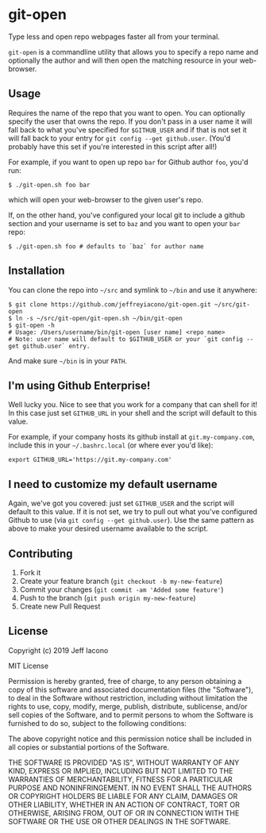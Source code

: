 # git-open

Type less and open repo webpages faster all from your terminal.

`git-open` is a commandline utility that allows you to specify a repo name
and optionally the author and will then open the matching resource in your
web-browser.

## Usage

Requires the name of the repo that you want to open. You can optionally specify
the user that owns the repo. If you don't pass in a user name it will fall back
to what you've specified for `$GITHUB_USER` and if that is not set it will fall
back to your entry for `git config --get github.user`. (You'd probably have this
set if you're interested in this script after all!)

For example, if you want to open up repo `bar` for Github author `foo`, you'd run:

    $ ./git-open.sh foo bar

which will open your web-browser to the given user's repo.

If, on the other hand, you've configured your local git to include a github
section and your username is set to `baz` and you want to open your `bar` repo:

    $ ./git-open.sh foo # defaults to `baz` for author name

## Installation

You can clone the repo into `~/src` and symlink to `~/bin` and use it anywhere:

    $ git clone https://github.com/jeffreyiacono/git-open.git ~/src/git-open
    $ ln -s ~/src/git-open/git-open.sh ~/bin/git-open
    $ git-open -h
    # Usage: /Users/username/bin/git-open [user name] <repo name>
    # Note: user name will default to $GITHUB_USER or your `git config --get github.user` entry.

And make sure `~/bin` is in your `PATH`.

## I'm using Github Enterprise!

Well lucky you. Nice to see that you work for a company that can shell for it!
In this case just set `GITHUB_URL` in your shell and the script will default to
this value.

For example, if your company hosts its github install at `git.my-company.com`,
include this in your `~/.bashrc.local` (or where ever you'd like):

    export GITHUB_URL='https://git.my-company.com'

## I need to customize my default username

Again, we've got you covered: just set `GITHUB_USER` and the script will default
to this value. If it is not set, we try to pull out what you've configured
Github to use (via `git config --get github.user`). Use the same pattern as
above to make your desired username available to the script.

## Contributing

1. Fork it
2. Create your feature branch (`git checkout -b my-new-feature`)
3. Commit your changes (`git commit -am 'Added some feature'`)
4. Push to the branch (`git push origin my-new-feature`)
5. Create new Pull Request

## License

Copyright (c) 2019 Jeff Iacono

MIT License

Permission is hereby granted, free of charge, to any person obtaining
a copy of this software and associated documentation files (the
"Software"), to deal in the Software without restriction, including
without limitation the rights to use, copy, modify, merge, publish,
distribute, sublicense, and/or sell copies of the Software, and to
permit persons to whom the Software is furnished to do so, subject to
the following conditions:

The above copyright notice and this permission notice shall be
included in all copies or substantial portions of the Software.

THE SOFTWARE IS PROVIDED "AS IS", WITHOUT WARRANTY OF ANY KIND,
EXPRESS OR IMPLIED, INCLUDING BUT NOT LIMITED TO THE WARRANTIES OF
MERCHANTABILITY, FITNESS FOR A PARTICULAR PURPOSE AND
NONINFRINGEMENT. IN NO EVENT SHALL THE AUTHORS OR COPYRIGHT HOLDERS BE
LIABLE FOR ANY CLAIM, DAMAGES OR OTHER LIABILITY, WHETHER IN AN ACTION
OF CONTRACT, TORT OR OTHERWISE, ARISING FROM, OUT OF OR IN CONNECTION
WITH THE SOFTWARE OR THE USE OR OTHER DEALINGS IN THE SOFTWARE.
